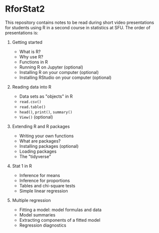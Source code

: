 # RforStat2

This repository contains notes to be read during short 
video presentations for students using R in a second course 
in statistics at SFU.
The order of presentations is:

1. Getting started
    + What is R?
    + Why use R?
    + Functions in R
    + Running R on Jupyter (optional)
    + Installing R on your computer (optional)
    + Installing RStudio on your computer (optional)
    
2. Reading data into R
    + Data sets as "objects" in R
    + `read.csv()`
    + `read.table()`
    + `head()`, `print()`, `summary()`
    + `View()` (optional)

3. Extending R and R packages
    + Writing your own functions
    + What are packages?
    + Installing packages (optional)
    + Loading packages
    + The "tidyverse"

4. Stat 1 in R
    + Inference for means
    + Inference for proportions
    + Tables and chi-square tests
    + Simple linear regression
    
5. Multiple regression 
    + Fitting a model: model formulas and data
    + Model summaries
    + Extracting components of a fitted model
    + Regression diagnostics